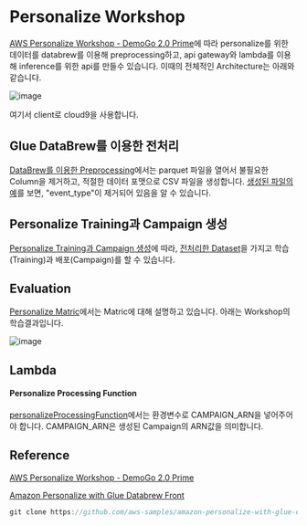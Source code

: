 # Personalize Workshop

[AWS Personalize Workshop - DemoGo 2.0 Prime](https://catalog.us-east-1.prod.workshops.aws/workshops/ed82a5d4-6630-41f0-a6a1-9345898fa6ec/ko-KR)에 따라 personalize를 위한 데이터를 databrew를 이용해 preprocessing하고, api gateway와 lambda를 이용해 inference를 위한 api를 만들수 있습니다. 이때의 전체적인 Architecture는 아래와 같습니다.

![image](https://user-images.githubusercontent.com/52392004/189862404-fe5aa5a2-90fc-45eb-be61-9169878e70ab.png)

여기서 client로 cloud9을 사용합니다. 

## Glue DataBrew를 이용한 전처리 

[DataBrew를 이용한 Preprocessing](https://github.com/kyopark2014/aws-personalize/blob/main/workshop/databrew.md)에서는 parquet 파일을 열어서 불필요한 Column을 제거하고, 적절한 데이터 포맷으로 CSV 파일을 생성합니다. [생성된 파일의 예](https://github.com/kyopark2014/aws-personalize/blob/main/workshop/src/personalize-preprocessing-job_22Sep2022_1663810890438_part00000.csv)를 보면, "event_type"이 제거되어 있음을 알 수 있습니다. 

## Personalize Training과 Campaign 생성

[Personalize Training과 Campaign 생성](https://github.com/kyopark2014/aws-personalize/blob/main/workshop/training.md)에 따라, [전처리한 Dataset](https://github.com/kyopark2014/aws-personalize/blob/main/workshop/src/personalize-preprocessing-job_22Sep2022_1663810890438_part00000.csv)을 가지고 학습(Training)과 배포(Campaign)를 할 수 있습니다.

## Evaluation

[Personalize Matric](https://github.com/kyopark2014/aws-personalize/blob/main/matric.md)에서는 Matric에 대해 설명하고 있습니다. 아래는 Workshop의 학습결과입니다. 

![image](https://user-images.githubusercontent.com/52392004/191898010-065469e0-304f-47d8-beed-ffe3d3c4bf2f.png)

## Lambda 

#### Personalize Processing Function

[personalizeProcessingFunction](https://github.com/kyopark2014/aws-personalize/blob/main/workshop/src/personalizeProcessingFunction/index.js)에서는 환경변수로 CAMPAIGN_ARN을 넣어주어야 합니다. CAMPAIGN_ARN은 생성된 Campaign의 ARN값을 의미합니다. 

## Reference 

[AWS Personalize Workshop - DemoGo 2.0 Prime](https://catalog.us-east-1.prod.workshops.aws/workshops/ed82a5d4-6630-41f0-a6a1-9345898fa6ec/ko-KR)

[Amazon Personalize with Glue Databrew Front](https://github.com/aws-samples/amazon-personalize-with-glue-databrew-front)

```c
git clone https://github.com/aws-samples/amazon-personalize-with-glue-databrew-front
```


